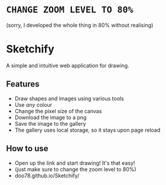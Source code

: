 # ```CHANGE ZOOM LEVEL TO 80%```
(sorry, I developed the whole thing in 80% without realising)

# Sketchify

A simple and intuitive web application for drawing. 

## Features

* Draw shapes and images using various tools
* Use *any* colour
* Change the pixel size of the canvas
* Download the image to a png
* Save the image to the gallery
* The gallery uses local storage, so it stays upon page reload

## How to use 

* Open up the link and start drawing! It's that easy!
* (just make sure to change the zoom level to 80%)
* doo78.github.io/Sketchify/
